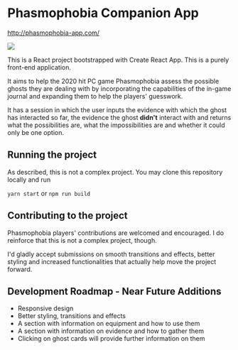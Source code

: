 # Phasmophobia Companion App
http://phasmophobia-app.com/

![](beta_demo.gif)

This is a React project bootstrapped with Create React App. This is a purely front-end application.

It aims to help the 2020 hit PC game Phasmophobia assess the possible ghosts they are dealing with by incorporating the capabilities of the in-game journal and expanding them to help the players' guesswork.

It has a session in which the user inputs the evidence with which the ghost has interacted so far, the evidence the ghost **didn't** interact with and returns what the possibilities are, what the impossibilities are and whether it could only be one option.

## Running the project

As described, this is not a complex project. You may clone this repository locally and run

`yarn start` or `npm run build` 

## Contributing to the project

Phasmophobia players' contributions are welcomed and encouraged. I do reinforce that this is not a complex project, though.

I'd gladly accept submissions on smooth transitions and effects, better styling and increased functionalities that actually help move the project forward.

## Development Roadmap - Near Future Additions
- Responsive design
- Better styling, transitions and effects
- A section with information on equipment and how to use them
- A section with information on evidence and how to gather them
- Clicking on ghost cards will provide further information on them
